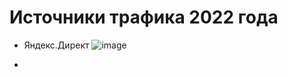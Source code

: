 # Источники трафика 2022 года

* Яндекс.Директ
![image](https://user-images.githubusercontent.com/108777771/218249136-f575ff58-e7ad-4a7e-a15c-8d7420ee6fb0.png)

* 
